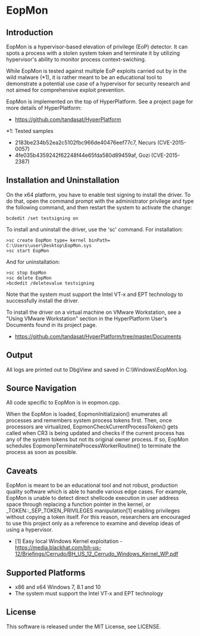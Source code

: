 EopMon
=======

Introduction
-------------
EopMon is a hypervisor-based elevation of privilege (EoP) detector. It can spots
a process with a stolen system token and terminate it by utilizing hypervisor's
ability to monitor process context-swiching.

While EopMon is tested against multiple EoP exploits carried out by in the wild
malware (*1), it is rather meant to be an educational tool to demonstrate a
potential use case of a hypervisor for security research and not aimed for
comprehensive exploit prevention.

EopMon is implemented on the top of HyperPlatform. See a project page for
more details of HyperPlatform:
- https://github.com/tandasat/HyperPlatform

*1: Tested samples
- 2183be234b52ea2c5102fbc966de40476eef77c7, Necurs (CVE-2015-0057)
- 4fe035b4359242f62248f44e65fda580d89459af, Gozi (CVE-2015-2387)


Installation and Uninstallation
--------------------------------
On the x64 platform, you have to enable test signing to install the driver.
To do that, open the command prompt with the administrator privilege and type
the following command, and then restart the system to activate the change:

    bcdedit /set testsigning on

To install and uninstall the driver, use the 'sc' command. For installation:

    >sc create EopMon type= kernel binPath= C:\Users\user\Desktop\EopMon.sys
    >sc start EopMon

And for uninstallation:

    >sc stop EopMon
    >sc delete EopMon
    >bcdedit /deletevalue testsigning

Note that the system must support the Intel VT-x and EPT technology to
successfully install the driver.

To install the driver on a virtual machine on VMware Workstation, see a "Using
VMware Workstation" section in the HyperPlatform User's Documents found in its
project page.
- https://github.com/tandasat/HyperPlatform/tree/master/Documents


Output
-------
All logs are printed out to DbgView and saved in C:\Windows\EopMon.log.


Source Navigation
------------------
All code specific to EopMon is in eopmon.cpp.

When the EopMon is loaded, EopmonInitializaion() enumerates all processes and
remembers system process tokens first. Then, once processors are virtualized,
EopmonCheckCurrentProcessToken() gets called when CR3 is being updated and
checks if the current process has any of the system tokens but not its original
owner process. If so, EopMon schedules EopmonpTerminateProcessWorkerRoutine() to
terminate the process as soon as possible.


Caveats
--------
EopMon is meant to be an educational tool and not robust, production quality
software which is able to handle various edge cases. For example, EopMon is
unable to detect direct shellcode execution in user address space through
replacing a function pointer in the kernel, or _TOKEN::_SEP_TOKEN_PRIVILEGES
manipulation[1] enabling privileges without copying a token itself. For this
reason, researchers are encouraged to use this project only as a reference to
examine and develop ideas of using a hypervisor.

- [1] Easy local Windows Kernel exploitation
      - https://media.blackhat.com/bh-us-12/Briefings/Cerrudo/BH_US_12_Cerrudo_Windows_Kernel_WP.pdf


Supported Platforms
----------------------
- x86 and x64 Windows 7, 8.1 and 10
- The system must support the Intel VT-x and EPT technology


License
--------
This software is released under the MIT License, see LICENSE.
